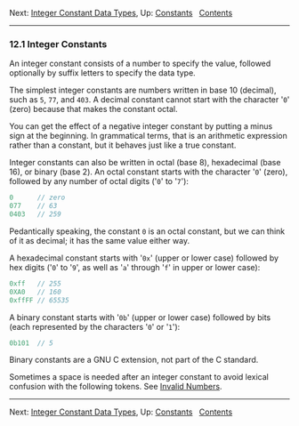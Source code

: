 Next: [Integer Constant Data Types](Integer-Const-Type.md), Up:
[Constants](Constants.md)  
[Contents](index.md#SEC_Contents "Table of contents")  

------------------------------------------------------------------------


### 12.1 Integer Constants 


An integer constant consists of a number to specify the value, followed
optionally by suffix letters to specify the data type.

The simplest integer constants are numbers written in base 10 (decimal),
such as `5`, `77`, and `403`. A decimal constant cannot start with the
character '`0`' (zero) because that makes the constant octal.

You can get the effect of a negative integer constant by putting a minus
sign at the beginning. In grammatical terms, that is an arithmetic
expression rather than a constant, but it behaves just like a true
constant.

Integer constants can also be written in octal (base 8), hexadecimal
(base 16), or binary (base 2). An octal constant starts with the
character '`0`' (zero), followed by any number of octal digits
('`0`' to '`7`'):

``` C
0      // zero
077    // 63
0403   // 259
```

Pedantically speaking, the constant `0` is an octal constant, but we can
think of it as decimal; it has the same value either way.

A hexadecimal constant starts with '`0x`' (upper or lower case)
followed by hex digits ('`0`' to '`9`', as well as
'`a`' through '`f`' in upper or lower case):

``` C
0xff   // 255
0XA0   // 160
0xffFF // 65535
```


A binary constant starts with '`0b`' (upper or lower case)
followed by bits (each represented by the characters '`0`' or
'`1`'):

``` C
0b101  // 5
```

Binary constants are a GNU C extension, not part of the C standard.

Sometimes a space is needed after an integer constant to avoid lexical
confusion with the following tokens. See [Invalid
Numbers](Invalid-Numbers.md).

------------------------------------------------------------------------

Next: [Integer Constant Data Types](Integer-Const-Type.md), Up:
[Constants](Constants.md)  
[Contents](index.md#SEC_Contents "Table of contents")  
